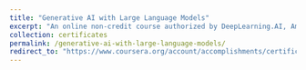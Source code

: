 ```yaml
---
title: "Generative AI with Large Language Models"
excerpt: "An online non-credit course authorized by DeepLearning.AI, Amazon Web Services and offered through Coursera"
collection: certificates
permalink: /generative-ai-with-large-language-models/
redirect_to: "https://www.coursera.org/account/accomplishments/certificate/CD9RXTEWAGQ9"
---
```

